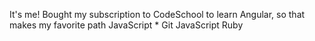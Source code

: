 It's me!
Bought my subscription to CodeSchool to learn Angular, so that makes my favorite path
JavaScript
*
Git
JavaScript
Ruby
